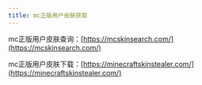 ```yaml
---
title: mc正版用户皮肤获取
---
```


mc正版用户皮肤查询：[https://mcskinsearch.com/](https://mcskinsearch.com/)

mc正版用户皮肤下载：[https://minecraftskinstealer.com/](https://minecraftskinstealer.com/)